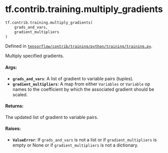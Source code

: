 <div itemscope itemtype="http://developers.google.com/ReferenceObject">
<meta itemprop="name" content="tf.contrib.training.multiply_gradients" />
<meta itemprop="path" content="Stable" />
</div>

# tf.contrib.training.multiply_gradients

``` python
tf.contrib.training.multiply_gradients(
    grads_and_vars,
    gradient_multipliers
)
```



Defined in [`tensorflow/contrib/training/python/training/training.py`](/code/stable/tensorflow/contrib/training/python/training/training.py).

Multiply specified gradients.

#### Args:

* <b>`grads_and_vars`</b>: A list of gradient to variable pairs (tuples).
* <b>`gradient_multipliers`</b>: A map from either `Variables` or `Variable` op names
    to the coefficient by which the associated gradient should be scaled.


#### Returns:

The updated list of gradient to variable pairs.


#### Raises:

* <b>`ValueError`</b>: If `grads_and_vars` is not a list or if `gradient_multipliers`
  is empty or None or if `gradient_multipliers` is not a dictionary.